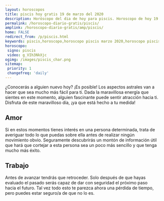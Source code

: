 ```yaml
---
layout: horoscopos
title: piscis hoy gratis 19 de marzo del 2020 
description: Horóscopo del dia de hoy para piscis. Horoscopo de hoy 19 de marzo del 2020. Las predicciones de amor, trabajo, vida personal gratis.
permalink: /horoscopo-diario-gratis/piscis/
amplink: /horoscopo-diario-gratis/amp/piscis/
home: FALSE
redirect_from: /p/piscis.html
keywords: piscis,horoscopo,horoscopo piscis marzo 2020,horoscopo piscis hoy,tarot piscis marzo 2020,horoscopo piscis,tarot piscis hoy,horoscopo de hoy,horoscopo diario,tarot del amor,horoscopo de hoy piscis,horoscopo diario del tarot, Horoscopo de hoy piscis 19 de marzo del 2020,horóscopo del día,signos zodiacales 2020, el horoscopo de hoy
horoscopo:
 signo: piscis
 video: g_VIh3NkXjc
ogimg: /images/piscis_char.png
sitemap:
 priority: 1
 changefreq: 'daily'
---
```



¿Conocerás a alguien nuevo hoy? ¡Es posible! Los aspectos astrales van a hacer que sea mucho más fácil para ti. Dada la maravillosa energía que sientes en este momento, alguien fascinante puede sentir atracción hacia ti. Disfruta de este maravilloso día, ¡ya que está hecho a tu medida!

## Amor

Si en estos momentos tienes interés en una persona determinada, trata de averiguar todo lo que puedas sobre ella antes de realizar ningún movimiento obvio. Seguramente descubrirás un montón de información útil que hará que cortejar a esta persona sea un poco más sencillo y que tenga mucho más éxito.

## Trabajo

Antes de avanzar tendrás que retroceder. Solo después de que hayas evaluado el pasado serás capaz de dar con seguridad el próximo paso hacia el futuro. Tal vez todo esto te parezca ahora una pérdida de tiempo, pero puedes estar seguro/a de que no lo es.